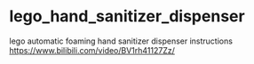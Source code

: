 # lego_hand_sanitizer_dispenser
lego automatic foaming hand sanitizer dispenser instructions
https://www.bilibili.com/video/BV1rh41127Zz/
